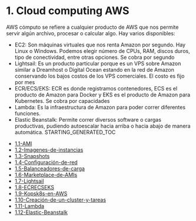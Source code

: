 # 1. Cloud computing AWS

AWS cómputo se refiere a cualquier producto de AWS que nos permite
servir algún archivo, procesar o calcular algo. Hay varios disponibles:

-   EC2: Son máquinas virtuales que nos renta Amazon por segundo. Hay
    Linux o Windows. Podemos elegir número de CPUs, RAM, discos duros,
    tipo de conectividad, entre otras opciones. Se cobra por segundo
-   Lightsail: Es un producto particular porque es un VPS sobre Amazon
    similar a Dreamhost o Digital Ocean estando en la red de Amazon
    conservando los bajos costos de los VPS comerciales. El costo es
    fijo por mes
-   ECR/ECS/EKS: ECR es donde registramos contenedores, ECS es el
    producto de Amazon para Docker y EKS es el producto de Amazon para
    Kubernetes. Se cobra por capacidades
-   Lambda: Es la infraestructura de Amazon para poder correr diferentes
    funciones.
-   Elastic Beanstalk: Permite correr diversos software o cargas
    productivas, pudiendo autoescalar hacia arriba o hacia abajo de
    manera automática.
STARTING_GENERATED_TOC



[comment]:STARTING_GENERATED_TOC

* [1.1-AMI](<./content/1.1-AMI.md>)
* [1.2-Imagenes-de-instancias](<./content/1.2-Imagenes-de-instancias.md>)
* [1.3-Snapshots](<./content/1.3-Snapshots.md>)
* [1.4-Configuración-de-red](<./content/1.4-Configuración-de-red.md>)
* [1.5-Balanceadores-de-carga](<./content/1.5-Balanceadores-de-carga.md>)
* [1.6-Marketplace-de-AMIs](<./content/1.6-Marketplace-de-AMIs.md>)
* [1.7-Lightsail](<./content/1.7-Lightsail.md>)
* [1.8-ECRECSEKS](<./content/1.8-ECRECSEKS.md>)
* [1.9-Kopsk8s-en-AWS](<./content/1.9-Kopsk8s-en-AWS.md>)
* [1.10-Creación-de-un-cluster-y-tareas](<./content/1.10-Creación-de-un-cluster-y-tareas.md>)
* [1.11-Lambda](<./content/1.11-Lambda.md>)
* [1.12-Elastic-Beanstalk](<./content/1.12-Elastic-Beanstalk.md>)

[comment]:ENDING_GENERATED_TOC
